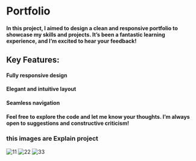 # Portfolio

#### In this project, I aimed to design a clean and responsive portfolio to showcase my skills and projects. It’s been a fantastic learning experience, and I’m excited to hear your feedback!

## Key Features:

#### Fully responsive design
#### Elegant and intuitive layout
#### Seamless navigation
#### Feel free to explore the code and let me know your thoughts. I’m always open to suggestions and constructive criticism!

### this images are Explain project

![11](https://github.com/user-attachments/assets/181a2d52-cdbb-471d-8e36-c539ee43359a)
![22](https://github.com/user-attachments/assets/e5859f6f-0d43-4f6b-bfd1-57e92504d7f1)
![33](https://github.com/user-attachments/assets/3e553036-a6be-4f64-8fef-4f38b0bbefe8)


